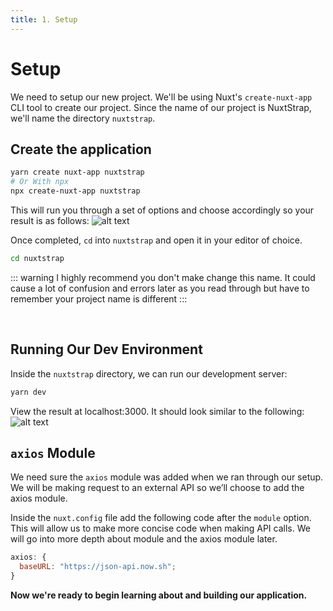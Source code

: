 ```yaml
---
title: 1. Setup
---
```


# Setup

We need to setup our new project.
We'll be using Nuxt's `create-nuxt-app` CLI tool to create our project.
Since the name of our project is NuxtStrap, we'll name the directory
`nuxtstrap`.

## Create the application

```bash
yarn create nuxt-app nuxtstrap
# Or With npx
npx create-nuxt-app nuxtstrap
```

This will run you through a set of options and choose accordingly so your result is as follows:
![alt text](/images/cli-setup-image.png "CLI Setup")

Once completed, `cd` into `nuxtstrap` and open it in your editor of choice.

```bash
cd nuxtstrap
```

::: warning
I highly recommend you don't make change this name.
It could cause a lot of confusion and errors later
as you read through but have to remember your project name is different
:::

<br>

## Running Our Dev Environment

Inside the `nuxtstrap` directory, we can run our development server:

```bash
yarn dev
```

View the result at localhost:3000. It should look similar to the following:
![alt text](/images/nuxtstrap-dev.png "Nuxt Starter Dev")

## `axios` Module

We need sure the `axios` module was added when we ran through our setup. We will be making request to an external API so we’ll choose to add the axios module.

Inside the `nuxt.config` file add the following code after the `module` option. This will allow us to make more concise code when making API calls. We will go into more depth about module
and the axios module later.

```js
axios: {
  baseURL: "https://json-api.now.sh";
}
```

**Now we're ready to begin learning about and building our application.**
